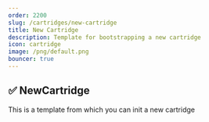 ```yaml
---
order: 2200
slug: /cartridges/new-cartridge
title: New Cartridge
description: Template for bootstrapping a new cartridge
icon: cartridge
image: /png/default.png
bouncer: true
---
```


## ✅ NewCartridge

This is a template from which you can init a new cartridge
